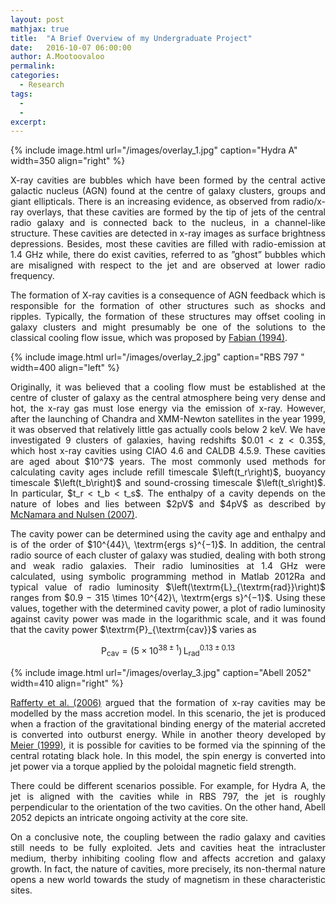 ```yaml
---
layout: post
mathjax: true
title:  "A Brief Overview of my Undergraduate Project"
date:   2016-10-07 06:00:00
author: A.Mootoovaloo
permalink:
categories:
  - Research
tags:
  - 
  -
excerpt:
---
```

{% include image.html url="/images/overlay_1.jpg" caption="Hydra A" width=350 align="right" %}

<p align="justify"> X-ray cavities are bubbles which have been formed by the central active galactic nucleus (AGN) found at the centre of galaxy clusters, groups and giant ellipticals. There is an increasing evidence, as observed from radio/x-ray overlays, that these cavities are formed by the tip of jets of the central radio galaxy and is connected back to the nucleus, in a channel-like structure. These cavities are detected in x-ray images as surface brightness depressions. Besides, most these cavities are filled with radio-emission at 1.4 GHz while, there do exist cavities, referred to as ”ghost” bubbles which are misaligned with respect to the jet and are observed at lower radio frequency.</p>



<p align="justify"> The formation of X-ray cavities is a consequence of AGN feedback which is responsible for the formation of other structures such as shocks and ripples. Typically, the formation of these structures may offset cooling in galaxy clusters and might presumably be one of the solutions to the classical cooling flow issue, which was proposed by <a href="https://ned.ipac.caltech.edu/level5/Fabian3/frames.html">Fabian (1994)</a>. </p>



{% include image.html url="/images/overlay_2.jpg" caption="RBS 797 " width=400 align="left" %}

<p align="justify"> Originally, it was believed that a cooling flow must be established at the centre of cluster of galaxy as the central atmosphere being very dense and hot, the x-ray gas must lose energy via the emission of x-ray. However, after the launching of Chandra and XMM-Newton satellites in the year 1999, it was observed that relatively little gas actually cools below 2 keV. We have investigated 9 clusters of galaxies, having redshifts $0.01 < z < 0.35$, which host x-ray cavities using CIAO 4.6 and CALDB 4.5.9. These cavities are aged about $10^7$ years. The most commonly used methods for calculating cavity ages include refill timescale $\left(t_r\right)$, buoyancy timescale $\left(t_b\right)$ and sound-crossing timescale $\left(t_s\right)$. In particular, $t_r < t_b < t_s$. The enthalpy of a cavity depends on the nature of lobes and lies between $2pV$ and $4pV$ as described by <a href="https://arxiv.org/abs/0709.2152">McNamara and Nulsen (2007)</a>.</p>




<p align="justify"> The cavity power can be determined using the cavity age and enthalpy and is of the order of $10^{44}\, \textrm{ergs s}^{−1}$. In addition, the central radio source of each cluster of galaxy was studied, dealing with both strong and weak radio galaxies. Their radio luminosities at 1.4 GHz were calculated, using symbolic programming method in Matlab 2012Ra and typical value of radio luminosity $\left(\textrm{L}_{\textrm{rad}}\right)$ ranges from $0.9 − 315 \times 10^{42}\, \textrm{ergs s}^{−1}$. Using these values, together with the determined cavity power, a plot of radio luminosity against cavity power was made in the logarithmic scale, and it was found that the cavity power $\textrm{P}_{\textrm{cav}}$ varies as </p>

$$
\textrm{P}_{\textrm{cav}} = \left(5 \times 10^{38\pm1}\right)\,\textrm{L}_{\textrm{rad}}^{0.13\pm0.13}
$$


{% include image.html url="/images/overlay_3.jpg" caption="Abell 2052" width=410 align="right" %}

<p align="justify"><a href="https://arxiv.org/abs/astro-ph/0605323">Rafferty et al. (2006)</a> argued that the formation of x-ray cavities may be modelled by the mass accretion model. In this scenario, the jet is produced when a fraction of the gravitational binding energy of the material accreted is converted into outburst energy. While in another theory developed by <a href="https://arxiv.org/abs/astro-ph/9810352">Meier (1999)</a>, it is possible for cavities to be formed via the spinning of the central rotating black hole. In this model, the spin energy is converted into jet power via a torque applied by the poloidal magnetic field strength.</p>

<p align="justify">There could be different scenarios possible. For example, for Hydra A, the jet is aligned with the cavities while in RBS 797, the jet is roughly perpendicular to the orientation of the two cavities. On the other hand, Abell 2052 depicts an intricate ongoing activity at the core site.</p>

<p align="justify">On a conclusive note, the coupling between the radio galaxy and cavities still needs to be fully exploited. Jets and cavities heat the intracluster medium, therby inhibiting cooling flow and affects accretion and galaxy growth. In fact, the nature of cavities, more precisely, its non-thermal nature opens a new world towards the study of magnetism in these characteristic sites. </p>
